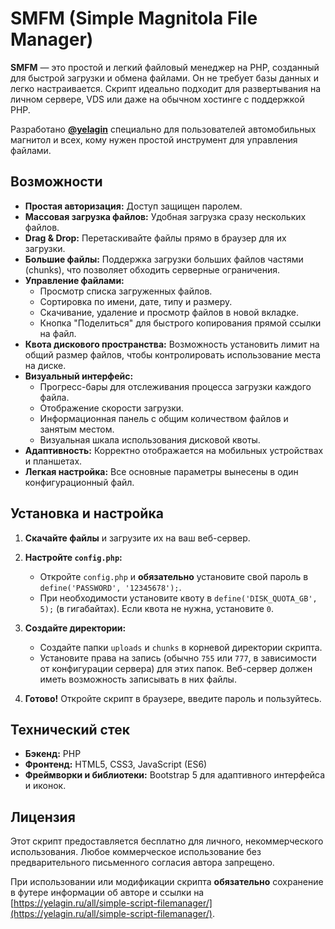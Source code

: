 # SMFM (Simple Magnitola File Manager)

**SMFM** — это простой и легкий файловый менеджер на PHP, созданный для быстрой загрузки и обмена файлами. Он не требует базы данных и легко настраивается. Скрипт идеально подходит для развертывания на личном сервере, VDS или даже на обычном хостинге с поддержкой PHP.

Разработано [**@yelagin**](https://yelagin.ru) специально для пользователей автомобильных магнитол и всех, кому нужен простой инструмент для управления файлами.

## Возможности

*   **Простая авторизация:** Доступ защищен паролем.
*   **Массовая загрузка файлов:** Удобная загрузка сразу нескольких файлов.
*   **Drag & Drop:** Перетаскивайте файлы прямо в браузер для их загрузки.
*   **Большие файлы:** Поддержка загрузки больших файлов частями (chunks), что позволяет обходить серверные ограничения.
*   **Управление файлами:**
    *   Просмотр списка загруженных файлов.
    *   Сортировка по имени, дате, типу и размеру.
    *   Скачивание, удаление и просмотр файлов в новой вкладке.
    *   Кнопка "Поделиться" для быстрого копирования прямой ссылки на файл.
*   **Квота дискового пространства:** Возможность установить лимит на общий размер файлов, чтобы контролировать использование места на диске.
*   **Визуальный интерфейс:**
    *   Прогресс-бары для отслеживания процесса загрузки каждого файла.
    *   Отображение скорости загрузки.
    *   Информационная панель с общим количеством файлов и занятым местом.
    *   Визуальная шкала использования дисковой квоты.
*   **Адаптивность:** Корректно отображается на мобильных устройствах и планшетах.
*   **Легкая настройка:** Все основные параметры вынесены в один конфигурационный файл.

## Установка и настройка

1.  **Скачайте файлы** и загрузите их на ваш веб-сервер.
2.  **Настройте `config.php`:**
    *   Откройте `config.php` и **обязательно** установите свой пароль в `define('PASSWORD', '12345678');`.
    *   При необходимости установите квоту в `define('DISK_QUOTA_GB', 5);` (в гигабайтах). Если квота не нужна, установите `0`.
3.  **Создайте директории:**
    *   Создайте папки `uploads` и `chunks` в корневой директории скрипта.
    *   Установите права на запись (обычно `755` или `777`, в зависимости от конфигурации сервера) для этих папок. Веб-сервер должен иметь возможность записывать в них файлы.

4.  **Готово!** Откройте скрипт в браузере, введите пароль и пользуйтесь.

## Технический стек

*   **Бэкенд:** PHP
*   **Фронтенд:** HTML5, CSS3, JavaScript (ES6)
*   **Фреймворки и библиотеки:** Bootstrap 5 для адаптивного интерфейса и иконок.

## Лицензия

Этот скрипт предоставляется бесплатно для личного, некоммерческого использования. Любое коммерческое использование без предварительного письменного согласия автора запрещено.

При использовании или модификации скрипта **обязательно** сохранение в футере информации об авторе и ссылки на [https://yelagin.ru/all/simple-script-filemanager/](https://yelagin.ru/all/simple-script-filemanager/).
